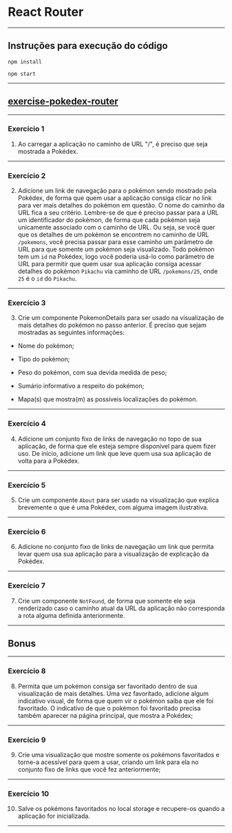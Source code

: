 # React Router

---

## Instruções para execução do código

```
npm install
```

```
npm start
```

---

## [exercise-pokedex-router](./exercise-pokedex-router/)

---

### Exercício 1

1. Ao carregar a aplicação no caminho de URL "/", é preciso que seja mostrada a Pokédex.

---

### Exercício 2

2. Adicione um link de navegação para o pokémon sendo mostrado pela Pokédex, de forma que quem usar a aplicação consiga clicar no link para ver mais detalhes do pokémon em questão. O nome do caminho da URL fica a seu critério. Lembre-se de que é preciso passar para a URL um identificador do pokémon, de forma que cada pokémon seja unicamente associado com o caminho de URL. Ou seja, se você quer que os detalhes de um pokémon se encontrem no caminho de URL `/pokemons`, você precisa passar para esse caminho um parâmetro de URL para que somente um pokémon seja visualizado. Todo pokémon tem um `id` na Pokédex, logo você poderia usá-lo como parâmetro de URL para permitir que quem usar sua aplicação consiga acessar detalhes do pokémon `Pikachu` via caminho de URL `/pokemons/25`, onde `25` é o `id` do `Pikachu`.

---

### Exercício 3

3. Crie um componente PokemonDetails para ser usado na visualização de mais detalhes do pokémon no passo anterior. É preciso que sejam mostradas as seguintes informações:

- Nome do pokémon;

- Tipo do pokémon;

- Peso do pokémon, com sua devida medida de peso;

- Sumário informativo a respeito do pokémon;

- Mapa(s) que mostra(m) as possíveis localizações do pokémon.

---

### Exercício 4

4. Adicione um conjunto fixo de links de navegação no topo de sua aplicação, de forma que ele esteja sempre disponível para quem fizer uso. De início, adicione um link que leve quem usa sua aplicação de volta para a Pokédex.

---

### Exercício 5

5. Crie um componente `About` para ser usado na visualização que explica brevemente o que é uma Pokédex, com alguma imagem ilustrativa.

---

### Exercício 6

6. Adicione no conjunto fixo de links de navegação um link que permita levar quem usa sua aplicação para a visualização de explicação da Pokédex.

---

### Exercício 7

7. Crie um componente `NotFound`, de forma que somente ele seja renderizado caso o caminho atual da URL da aplicação não corresponda a rota alguma definida anteriormente.

---

## Bonus

---

### Exercício 8

8. Permita que um pokémon consiga ser favoritado dentro de sua visualização de mais detalhes. Uma vez favoritado, adicione algum indicativo visual, de forma que quem vir o pokémon saiba que ele foi favoritado. O indicativo de que o pokémon foi favoritado precisa também aparecer na página principal, que mostra a Pokédex;

---

### Exercício 9

9. Crie uma visualização que mostre somente os pokémons favoritados e torne-a acessível para quem a usar, criando um link para ela no conjunto fixo de links que você fez anteriormente;

---

### Exercício 10

10. Salve os pokémons favoritados no local storage e recupere-os quando a aplicação for inicializada.

---
